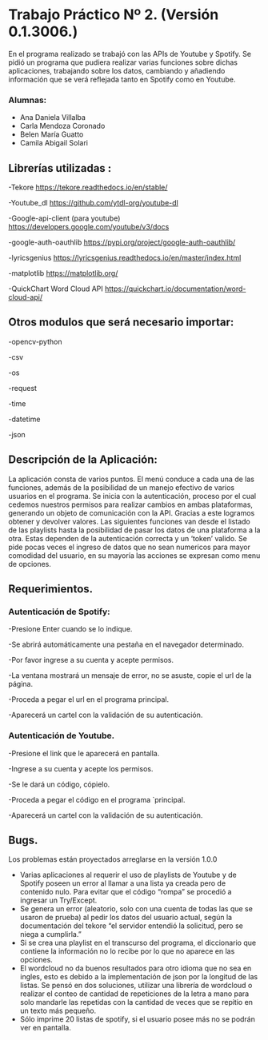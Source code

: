 # Trabajo Práctico Nº 2. (Versión 0.1.3006.)
En el programa realizado se trabajó con las APIs de Youtube y Spotify. Se pidió un programa que pudiera realizar varias funciones sobre dichas aplicaciones, trabajando sobre los datos, cambiando y añadiendo información que se verá reflejada tanto en Spotify como en Youtube.


### Alumnas:
* Ana Daniela Villalba
* Carla Mendoza Coronado
* Belen María Guatto
* Camila Abigail Solari


## Librerías utilizadas :
-Tekore https://tekore.readthedocs.io/en/stable/

-Youtube_dl  https://github.com/ytdl-org/youtube-dl

-Google-api-client (para youtube) https://developers.google.com/youtube/v3/docs

-google-auth-oauthlib https://pypi.org/project/google-auth-oauthlib/

-lyricsgenius https://lyricsgenius.readthedocs.io/en/master/index.html

-matplotlib https://matplotlib.org/

-QuickChart Word Cloud API https://quickchart.io/documentation/word-cloud-api/


## Otros modulos que será necesario importar:
-opencv-python 

-csv

-os

-request

-time

-datetime

-json


## Descripción de la Aplicación:

La aplicación consta de varios puntos.
El menú conduce a cada una de las funciones, además de la posibilidad de un manejo efectivo de varios usuarios en el programa.
Se inicia con la autenticación, proceso por el cual cedemos nuestros permisos para realizar cambios en ambas plataformas, generando un objeto de comunicación con la API. Gracias a este logramos obtener y devolver valores. 
Las siguientes funciones van desde el listado de las playlists hasta la posibilidad de pasar los datos de una plataforma a la otra. Estas dependen de la autenticación correcta y un ‘token’ valido.
Se pide pocas veces el ingreso de datos que no sean numericos para mayor comodidad del usuario, en su mayoría las acciones se expresan como menu de opciones.

## Requerimientos.

### Autenticación de Spotify:

-Presione Enter cuando se lo indique.

-Se abrirá automáticamente una pestaña en el navegador determinado.

-Por favor ingrese a su cuenta y acepte permisos.

-La ventana mostrará un mensaje de error, no se asuste, copie el url de la página.

-Proceda a pegar el url en el programa principal.

-Aparecerá un cartel con la validación de su autenticación.


### Autenticación de Youtube.

-Presione el link que le aparecerá en pantalla.

-Ingrese a su cuenta y acepte los permisos.

-Se le dará un código, cópielo.

-Proceda a pegar el código en el programa `principal.

-Aparecerá un cartel con la validación de su autenticación.


## Bugs.

Los problemas están proyectados arreglarse en la versión 1.0.0
* Varias aplicaciones al requerir el uso de playlists de Youtube y de Spotify poseen un error al llamar a una lista ya creada pero de contenido nulo. Para evitar que el código “rompa” se procedió a ingresar un Try/Except.
* Se genera un error (aleatorio, solo con una cuenta de todas las que se usaron de prueba) al pedir los datos del usuario actual, según la documentación del tekore “el servidor entendió la solicitud, pero se niega a cumplirla.” 
* Si se crea una playlist en el transcurso del programa, el diccionario que contiene la información no lo recibe por lo que no aparece en las opciones. 
* El wordcloud no da buenos resultados para otro idioma que no sea en ingles, esto es debido a la implementación de json por la longitud de las listas. Se pensó en dos soluciones, utilizar una librería de wordcloud o realizar el conteo de cantidad de repeticiones de la letra a mano para solo mandarle las repetidas con la cantidad de veces que se repitio en un texto más pequeño.
* Sólo imprime 20 listas de spotify, si el usuario posee más no se podrán ver en pantalla.
